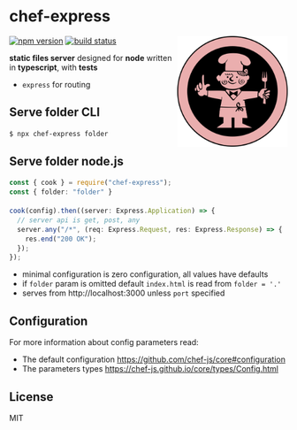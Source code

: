 # chef-express

<img style="max-width: 100%; float: right;" src="https://raw.githubusercontent.com/chef-js/core/main/chef.svg" alt="kisscc0" width="200" height="200" />

[<img src="https://img.shields.io/npm/v/chef-express?style=for-the-badge&color=success" alt="npm version" />](https://www.npmjs.com/package/chef-express?activeTab=versions)
[<img src="https://img.shields.io/circleci/build/github/chef-js/express/main?style=for-the-badge" alt="build status" />](https://app.circleci.com/pipelines/github/chef-js/express)

**static files server** designed for **node** written in **typescript**, with **tests**

- `express` for routing

## Serve folder CLI

```bash
$ npx chef-express folder
```

## Serve folder node.js

```ts
const { cook } = require("chef-express");
const { folder: "folder" }

cook(config).then((server: Express.Application) => {
  // server api is get, post, any
  server.any("/*", (req: Express.Request, res: Express.Response) => {
    res.end("200 OK");
  });
});
```

- minimal configuration is zero configuration, all values have defaults
- if `folder` param is omitted default `index.html` is read from `folder = '.'`
- serves from http://localhost:3000 unless `port` specified

## Configuration

For more information about config parameters read:

- The default configuration https://github.com/chef-js/core#configuration
- The parameters types https://chef-js.github.io/core/types/Config.html

## License

MIT
